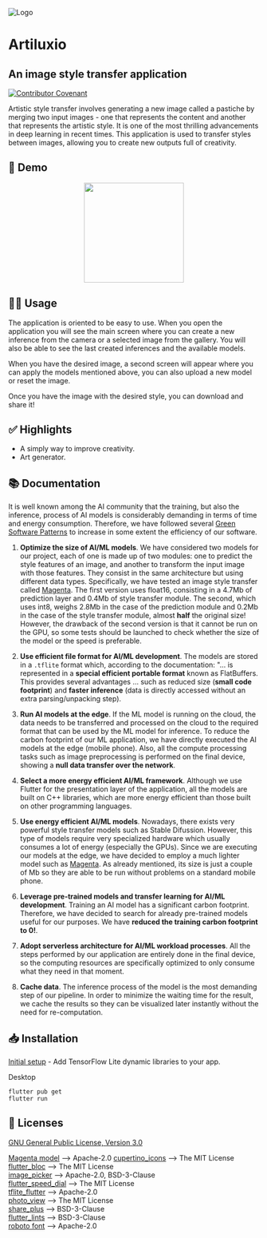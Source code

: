 ![Logo](https://user-images.githubusercontent.com/53833717/221363833-8f73ec79-bfe4-4144-961f-e2a950a24254.png)
# **Artiluxio**
## An image style transfer application
[![Contributor Covenant](https://img.shields.io/badge/Contributor%20Covenant-2.1-4baaaa.svg)](code_of_conduct.md)

Artistic style transfer involves generating a new image called a pastiche by merging two input images - one that represents the content and another that represents the artistic style. It is one of the most thrilling advancements in deep learning in recent times. This application is used to transfer styles between images, allowing you to create new outputs full of creativity.

## 🤖 Demo

<p align="center">
 <img src="demo.gif" width='200'/>
</p>

## 🫳🏼 Usage

The application is oriented to be easy to use.
When you open the application you will see the main screen where you can create a new inference from the camera or a selected image from the gallery.
You will also be able to see the last created inferences and the available models.

When you have the desired image, a second screen will appear where you can apply the models mentioned above, you can also upload a new model or reset the image.

Once you have the image with the desired style, you can download and share it! 

## ✅ Highlights

- A simply way to improve creativity.
- Art generator.

## 📚 Documentation

It is well known among the AI community that the training, but also the inference, process of AI models is considerably demanding in terms of time and energy consumption. Therefore, we have followed several [Green Software Patterns](https://patterns.greensoftware.foundation/) to increase in some extent the efficiency of our software.

1. **Optimize the size of AI/ML models**. We have considered two models for our project, each of one is made up of two modules: one to predict the style features of an image, and another to transform the input image with those features. They consist in the same architecture but using different data types. Specifically, we have tested an image style transfer called [Magenta](https://tfhub.dev/google/magenta/arbitrary-image-stylization-v1-256/2). The first version uses float16, consisting in a 4.7Mb of prediction layer and 0.4Mb of style transfer module. The second, which uses int8, weighs 2.8Mb in the case of the prediction module and 0.2Mb in the case of the style transfer module, almost **half** the original size! However, the drawback of the second version is that it cannot be run on the GPU, so some tests should be launched to check whether the size of the model or the speed is preferable.

2. **Use efficient file format for AI/ML development**. The models are stored in a `.tflite` format which, according to the documentation: "... is represented in a **special efficient portable format** known as FlatBuffers. This provides several advantages ... such as reduced size (**small code footprint**) and **faster inference** (data is directly accessed without an extra parsing/unpacking step).

3. **Run AI models at the edge**. If the ML model is running on the cloud, the data needs to be transferred and processed on the cloud to the required format that can be used by the ML model for inference. To reduce the carbon footprint of our ML application, we have directly executed the AI models at the edge (mobile phone). Also, all the compute processing tasks such as image preprocessing is performed on the final device, showing a **null data transfer over the network**.

4. **Select a more energy efficient AI/ML framework**. Although we use Flutter for the presentation layer of the application, all the models are built on C++ libraries, which are more energy efficient than those built on other programming languages.

5. **Use energy efficient AI/ML models**. Nowadays, there exists very powerful style transfer models such as Stable Difussion. However, this type of models require very specialized hardware which usually consumes a lot of energy (especially the GPUs). Since we are executing our models at the edge, we have decided to employ a much lighter model such as  [Magenta](https://tfhub.dev/google/magenta/arbitrary-image-stylization-v1-256/2). As already mentioned, its size is just a couple of Mb so they are able to be run without problems on a standard mobile phone.

6. **Leverage pre-trained models and transfer learning for AI/ML development**. Training an AI model has a significant carbon footprint. Therefore, we have decided to search for already pre-trained models useful for our purposes. We have **reduced the training carbon footprint to 0!**.

7. **Adopt serverless architecture for AI/ML workload processes**. All the steps performed by our application are entirely done in the final device, so the computing resources are specifically optimized to only consume what they need in that moment.

8. **Cache data**. The inference process of the model is the most demanding step of our pipeline. In order to minimize the waiting time for the result, we cache the results so they can be visualized later instantly without the need for re-computation.

## 📥 Installation

[Initial setup](https://pub.dev/packages/tflite_flutter) - Add TensorFlow Lite dynamic libraries to your app.

Desktop
```
flutter pub get
flutter run
```

## 📜 Licenses

[GNU General Public License, Version 3.0](https://www.gnu.org/licenses/gpl-3.0.en.html)

[Magenta model](https://github.com/magenta/magenta) --> Apache-2.0
[cupertino_icons](https://pub.dev/packages/cupertino_icons/license) --> The MIT License \
[flutter_bloc](https://pub.dev/packages/flutter_bloc) --> The MIT License \
[image_picker](https://pub.dev/packages/image_picker/license) --> Apache-2.0, BSD-3-Clause \
[flutter_speed_dial](https://pub.dev/packages/flutter_speed_dial) --> The MIT License \
[tflite_flutter](https://pub.dev/packages/tflite_flutter) --> Apache-2.0 \
[photo_view](https://pub.dev/packages/photo_view) --> The MIT License \
[share_plus](https://pub.dev/packages/share_plus/license) --> BSD-3-Clause \
[flutter_lints](https://pub.dev/packages/flutter_lints) --> BSD-3-Clause \
[roboto font](https://github.com/googlefonts/roboto) --> Apache-2.0 
